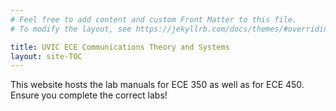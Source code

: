 ```yaml
---
# Feel free to add content and custom Front Matter to this file.
# To modify the layout, see https://jekyllrb.com/docs/themes/#overriding-theme-defaults

title: UVIC ECE Communications Theory and Systems
layout: site-TOC
---
```



This website hosts the lab manuals for ECE 350 as well as for ECE 450. Ensure you complete the correct labs!

<!-- {% include prev-next-btns.html prev_name="Go to ECE350" prev_link="/ece350/" prev_class="success" next_name="Go to ECE450" next_link="/ece450/" next_class="warning" %} -->
